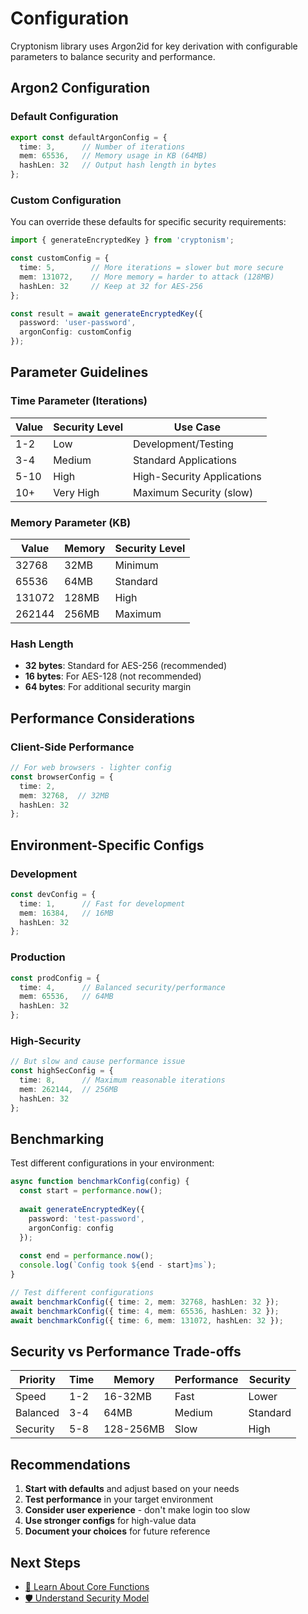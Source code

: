 # Configuration

Cryptonism library uses Argon2id for key derivation with configurable parameters to balance security and performance.

## Argon2 Configuration

### Default Configuration

```typescript
export const defaultArgonConfig = {
  time: 3,      // Number of iterations
  mem: 65536,   // Memory usage in KB (64MB)
  hashLen: 32   // Output hash length in bytes
};
```

### Custom Configuration

You can override these defaults for specific security requirements:

```typescript
import { generateEncryptedKey } from 'cryptonism';

const customConfig = {
  time: 5,        // More iterations = slower but more secure
  mem: 131072,    // More memory = harder to attack (128MB)
  hashLen: 32     // Keep at 32 for AES-256
};

const result = await generateEncryptedKey({
  password: 'user-password',
  argonConfig: customConfig
});
```

## Parameter Guidelines

### Time Parameter (Iterations)

| Value | Security Level | Use Case |
|-------|---------------|----------|
| 1-2   | Low | Development/Testing |
| 3-4   | Medium | Standard Applications |
| 5-10  | High | High-Security Applications |
| 10+   | Very High | Maximum Security (slow) |

### Memory Parameter (KB)

| Value | Memory | Security Level |
|-------|--------|---------------|
| 32768 | 32MB | Minimum |
| 65536 | 64MB | Standard |
| 131072 | 128MB | High |
| 262144 | 256MB | Maximum |

### Hash Length

- **32 bytes**: Standard for AES-256 (recommended)
- **16 bytes**: For AES-128 (not recommended)
- **64 bytes**: For additional security margin

## Performance Considerations

### Client-Side Performance

```typescript
// For web browsers - lighter config
const browserConfig = {
  time: 2,
  mem: 32768,  // 32MB
  hashLen: 32
};
```


## Environment-Specific Configs

### Development

```typescript
const devConfig = {
  time: 1,      // Fast for development
  mem: 16384,   // 16MB
  hashLen: 32
};
```

### Production

```typescript
const prodConfig = {
  time: 4,      // Balanced security/performance
  mem: 65536,   // 64MB
  hashLen: 32
};
```

### High-Security

```typescript
// But slow and cause performance issue
const highSecConfig = {
  time: 8,      // Maximum reasonable iterations
  mem: 262144,  // 256MB
  hashLen: 32
};
```

## Benchmarking

Test different configurations in your environment:

```typescript
async function benchmarkConfig(config) {
  const start = performance.now();
  
  await generateEncryptedKey({
    password: 'test-password',
    argonConfig: config
  });
  
  const end = performance.now();
  console.log(`Config took ${end - start}ms`);
}

// Test different configurations
await benchmarkConfig({ time: 2, mem: 32768, hashLen: 32 });
await benchmarkConfig({ time: 4, mem: 65536, hashLen: 32 });
await benchmarkConfig({ time: 6, mem: 131072, hashLen: 32 });
```

## Security vs Performance Trade-offs

| Priority | Time | Memory | Performance | Security |
|----------|------|--------|-------------|----------|
| Speed | 1-2 | 16-32MB | Fast | Lower |
| Balanced | 3-4 | 64MB | Medium | Standard |
| Security | 5-8 | 128-256MB | Slow | High |

## Recommendations

1. **Start with defaults** and adjust based on your needs
2. **Test performance** in your target environment
3. **Consider user experience** - don't make login too slow
4. **Use stronger configs** for high-value data
5. **Document your choices** for future reference

## Next Steps

- [🔐 Learn About Core Functions](/functions/)
- [🛡️ Understand Security Model](/reference/security.md)

